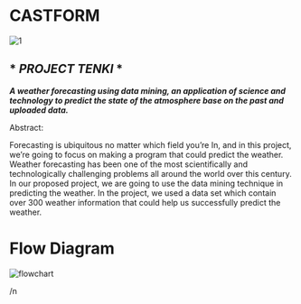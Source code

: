 # CASTFORM

![1](https://user-images.githubusercontent.com/63195930/80985937-7212df00-8e62-11ea-9e56-60f598c81981.png)

## * *PROJECT TENKI* *
***A weather forecasting using data mining, an application of science and technology to predict the state of the atmosphere base on the past and uploaded data.***



Abstract:

Forecasting is ubiquitous no matter which field you’re In, and in this project, we’re going to focus on making a program that could predict the weather. 
Weather forecasting has been one of the most scientifically and technologically challenging problems all around the world over this century. 
In our proposed project, we are going to use the data mining technique in predicting the weather. 
In the project, we used a data set which contain over 300 weather information that could help us successfully predict the weather. 

# Flow Diagram
![flowchart](https://user-images.githubusercontent.com/63195930/80984888-0a0fc900-8e61-11ea-9149-390597a5ef35.png)


/n
